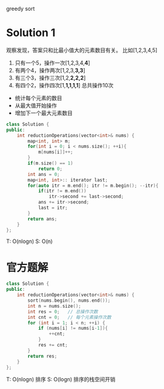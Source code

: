 greedy 
sort
# Solution 1
观察发现，答案只和比最小值大的元素数目有关。
比如\[1,2,3,4,5\]
1. 只有一个5，操作一次\[1,2,3,4,**4**\]
2. 有两个4，操作两次\[1,2,3,**3,3**\]
3. 有三个3，操作三次\[1,2,**2,2,2**\]
4. 有四个2，操作四次\[1,**1,1,1,1**\]
总共操作10次

- 统计每个元素的数目
- 从最大值开始操作
- 增加下一个最大元素数目
```cpp
class Solution {
public:
    int reductionOperations(vector<int>& nums) {
        map<int, int> m;
        for(int i = 0; i < nums.size(); ++i){
            m[nums[i]]++;
        }
        if(m.size() == 1)
            return 0;
        int ans = 0;
        map<int, int>:: iterator last;
        for(auto itr = m.end(); itr != m.begin(); --itr){
            if(itr != m.end())
                itr->second += last->second;
            ans += itr->second;
            last = itr;
        }
        return ans;
    }
};
```
T: O(nlogn)
S: O(n)

# 官方题解
```cpp
class Solution {
public:
    int reductionOperations(vector<int>& nums) {
        sort(nums.begin(), nums.end());
        int n = nums.size();
        int res = 0;   // 总操作次数
        int cnt = 0;   // 每个元素操作次数
        for (int i = 1; i < n; ++i) {
            if (nums[i] != nums[i-1]){
                ++cnt;
            }
            res += cnt;
        }
        return res;
    }
};
```
T: O(nlogn) 排序
S: O(logn) 排序的栈空间开销
